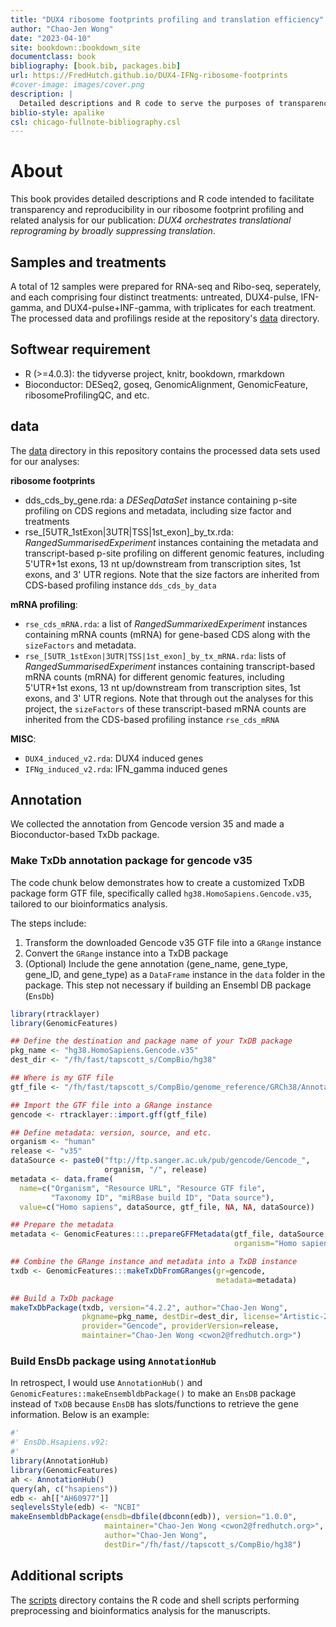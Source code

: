```yaml
--- 
title: "DUX4 ribosome footprints profiling and translation efficiency"
author: "Chao-Jen Wong"
date: "2023-04-10"
site: bookdown::bookdown_site
documentclass: book
bibliography: [book.bib, packages.bib]
url: https://FredHutch.github.io/DUX4-IFNg-ribosome-footprints
#cover-image: images/cover.png
description: |
  Detailed descriptions and R code to serve the purposes of transparency and reproducibility in our ribosome footprints analysis for the publication: DUX4 orchestrates translational reprograming by broadly suppressing translation
biblio-style: apalike
csl: chicago-fullnote-bibliography.csl
---
```


# About

This book provides detailed descriptions and R code intended to facilitate  transparency and reproducibility in our ribosome footprint profiling and related analysis for our publication: _DUX4 orchestrates translational reprograming by broadly suppressing translation_.

## Samples and treatments
A total of 12 samples were prepared for RNA-seq and Ribo-seq, seperately, and each comprising four distinct treatments: untreated, DUX4-pulse, IFN-gamma, and DUX4-pulse+INF-gamma, with triplicates for each treatment. The processed data and profilings reside at the repository's [data](https://github.com/FredHutch/DUX4-IFNg-ribosome-footprints/data) directory. 


## Softwear requirement
* R (>=4.0.3): the tidyverse project, knitr, bookdown, rmarkdown
* Bioconductor: DESeq2, goseq, GenomicAlignment, GenomicFeature, ribosomeProfilingQC, and etc.

## data
The [data](https://github.com/FredHutch/DUX4-IFNg-ribosome-footprints/data) directory in this repository contains the processed data sets used for our analyses:

__ribosome footprints__

* dds_cds_by_gene.rda: a _DESeqDataSet_ instance containing p-site profiling on CDS regions and metadata, including size factor and treatments
* rse_[5UTR_1stExon|3UTR|TSS|1st_exon]_by_tx.rda: _RangedSummarisedExperiment_ instances containing the metadata and transcript-based p-site profiling on different genomic features, including 5'UTR+1st exons, 13 nt up/downstream from transcription sites, 1st exons, and 3' UTR regions. Note that the size factors are inherited from CDS-based profiling instance `dds_cds_by_data`

__mRNA profiling__:  

* `rse_cds_mRNA.rda`: a list of _RangedSummarixedExperiment_ instances containing mRNA counts (mRNA) for gene-based CDS along with the `sizeFactors` and metadata.  
* `rse_[5UTR_1stExon|3UTR|TSS|1st_exon]_by_tx_mRNA.rda`: lists of _RangedSummarisedExperiment_ instances containing transcript-based mRNA counts (mRNA) for different genomic features, including 5'UTR+1st exons, 13 nt up/downstream from transcription sites, 1st exons, and 3' UTR regions. Note that through out the analyses for this project, the `sizeFactors` of these transcript-based mRNA counts are inherited from the CDS-based profiling instance `rse_cds_mRNA`

__MISC__:

* `DUX4_induced_v2.rda`: DUX4 induced genes
* `IFNg_induced_v2.rda`: IFN_gamma induced genes

## Annotation
We collected the annotation from Gencode version 35 and made a Bioconductor-based TxDb package. 

### Make TxDb annotation package for gencode v35
The code chunk below demonstrates how to create a customized TxDB package form GTF file, specifically called `hg38.HomoSapiens.Gencode.v35`, tailored to our bioinformatics analysis.

The steps include:

1. Transform the downloaded Gencode v35 GTF file into a `GRange` instance
2. Convert the `GRange` instance into a TxDB package
3. (Optional) Include the gene annotation (gene_name, gene_type, gene_ID, and gene_type) as a `DataFrame` instance in the `data` folder in the package. This step not necessary if building an Ensembl DB package (`EnsDb`)


```r
library(rtracklayer)
library(GenomicFeatures)

## Define the destination and package name of your TxDB package
pkg_name <- "hg38.HomoSapiens.Gencode.v35"
dest_dir <- "/fh/fast/tapscott_s/CompBio/hg38"

## Where is my GTF file
gtf_file <- "/fh/fast/tapscott_s/CompBio/genome_reference/GRCh38/Annotation/gencode.v35.annotation.gtf"

## Import the GTF file into a GRange instance
gencode <- rtracklayer::import.gff(gtf_file)

## Define metadata: version, source, and etc.
organism <- "human"
release <- "v35"
dataSource <- paste0("ftp://ftp.sanger.ac.uk/pub/gencode/Gencode_",
                     organism, "/", release)
metadata <- data.frame(
  name=c("Organism", "Resource URL", "Resource GTF file",
         "Taxonomy ID", "miRBase build ID", "Data source"),
  value=c("Homo sapiens", dataSource, gtf_file, NA, NA, dataSource))

## Prepare the metadata
metadata <- GenomicFeatures:::.prepareGFFMetadata(gtf_file, dataSource,
                                                  organism="Homo sapiens")

## Combine the GRange instance and metadata into a TxDB instance
txdb <- GenomicFeatures:::makeTxDbFromGRanges(gr=gencode,
                                              metadata=metadata)

## Build a TxDb package
makeTxDbPackage(txdb, version="4.2.2", author="Chao-Jen Wong",
                pkgname=pkg_name, destDir=dest_dir, license="Artistic-2.0",
                provider="Gencode", providerVersion=release,
                maintainer="Chao-Jen Wong <cwon2@fredhutch.org>")
```

### Build EnsDb package using `AnnotationHub`
In retrospect, I would use `AnnotationHub()` and `GenomicFeatures::makeEnsembldbPackage()` to make an `EnsDB` package instead of `TxDB` because `EnsDB` has slots/functions to retrieve the gene information. Below is an example: 

```r
#'
#' EnsDb.Hsapiens.v92: 
#'
library(AnnotationHub)
library(GenomicFeatures)
ah <- AnnotationHub()
query(ah, c("hsapiens"))
edb <- ah[["AH60977"]]
seqlevelsStyle(edb) <- "NCBI"
makeEnsembldbPackage(ensdb=dbfile(dbconn(edb)), version="1.0.0",
                     maintainer="Chao-Jen Wong <cwon2@fredhutch.org>",
                     author="Chao-Jen Wong",
                     destDir="/fh/fast//tapscott_s/CompBio/hg38")
```

## Additional scripts
The [scripts](https://github.com/FredHutch/DUX4-IFNg-ribosome-footprints/scripts) directory contains the R code and shell scripts performing preprocessing and bioinformatics analysis for the manuscripts.
